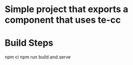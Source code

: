 # Simple project that exports a component that uses te-cc

# Build Steps

npm ci
npm run build.and.serve
